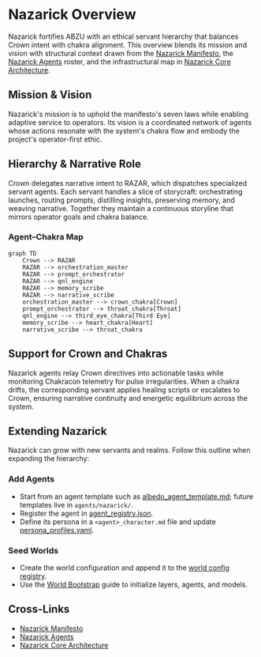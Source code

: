 # Nazarick Overview

Nazarick fortifies ABZU with an ethical servant hierarchy that balances Crown intent with chakra alignment. This overview blends its mission and vision with structural context drawn from the [Nazarick Manifesto](nazarick_manifesto.md), the [Nazarick Agents](nazarick_agents.md) roster, and the infrastructural map in [Nazarick Core Architecture](../agents/nazarick/nazarick_core_architecture.md).

## Mission & Vision

Nazarick's mission is to uphold the manifesto's seven laws while enabling adaptive service to operators. Its vision is a coordinated network of agents whose actions resonate with the system's chakra flow and embody the project's operator-first ethic.

## Hierarchy & Narrative Role

Crown delegates narrative intent to RAZAR, which dispatches specialized servant agents. Each servant handles a slice of storycraft: orchestrating launches, routing prompts, distilling insights, preserving memory, and weaving narrative. Together they maintain a continuous storyline that mirrors operator goals and chakra balance.

### Agent–Chakra Map

```mermaid
graph TD
    Crown --> RAZAR
    RAZAR --> orchestration_master
    RAZAR --> prompt_orchestrator
    RAZAR --> qnl_engine
    RAZAR --> memory_scribe
    RAZAR --> narrative_scribe
    orchestration_master --> crown_chakra[Crown]
    prompt_orchestrator --> throat_chakra[Throat]
    qnl_engine --> third_eye_chakra[Third Eye]
    memory_scribe --> heart_chakra[Heart]
    narrative_scribe --> throat_chakra
```

## Support for Crown and Chakras

Nazarick agents relay Crown directives into actionable tasks while monitoring Chakracon telemetry for pulse irregularities. When a chakra drifts, the corresponding servant applies healing scripts or escalates to Crown, ensuring narrative continuity and energetic equilibrium across the system.

## Extending Nazarick

Nazarick can grow with new servants and realms. Follow this outline when expanding the hierarchy:

### Add Agents
- Start from an agent template such as [albedo_agent_template.md](../agents/nazarick/albedo_agent_template.md); future templates live in `agents/nazarick/`.
- Register the agent in [agent_registry.json](../agents/nazarick/agent_registry.json).
- Define its persona in a `<agent>_character.md` file and update [persona_profiles.yaml](../agents/nazarick/persona_profiles.yaml).

### Seed Worlds
- Create the world configuration and append it to the [world config registry](../worlds/config_registry.py).
- Use the [World Bootstrap](world_bootstrap.md) guide to initialize layers, agents, and models.

## Cross-Links

- [Nazarick Manifesto](nazarick_manifesto.md)
- [Nazarick Agents](nazarick_agents.md)
- [Nazarick Core Architecture](../agents/nazarick/nazarick_core_architecture.md)

